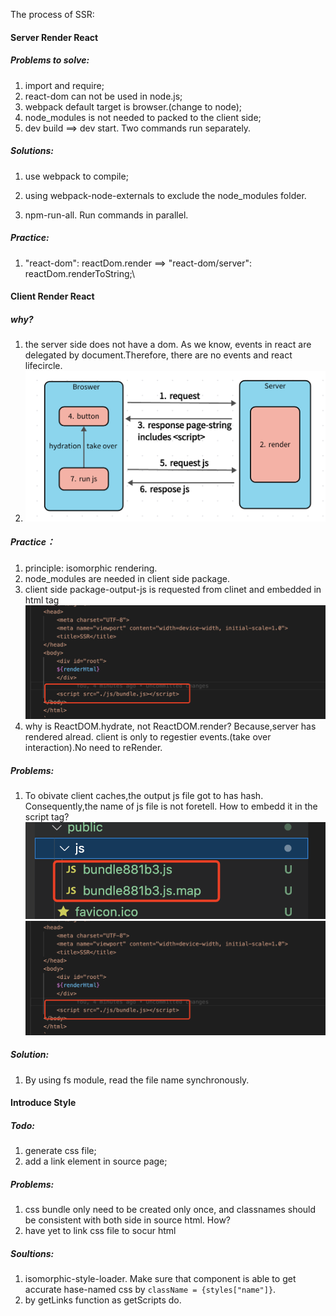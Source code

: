 The process of SSR:

####  Server Render React
##### Problems to solve:
1. import and require;
2. react-dom can not be used in node.js;
3. webpack default target is browser.(change to node);
4. node_modules is not needed to packed to the client side;
5. dev build ==> dev start. Two commands run separately.
##### Solutions:
1. use webpack to compile;

4. using webpack-node-externals to exclude the node_modules folder.
5. npm-run-all. Run commands in parallel.
   
##### Practice:
1. "react-dom": reactDom.render ==> "react-dom/server": reactDom.renderToString;\
   

#### Client Render React
##### why?
1. the server side does not have a dom. As we know, events in react are delegated by document.Therefore, there are no events and react lifecircle. 
2. ![avatar](/imgs/client-render.png)

##### Practice：
1. principle: isomorphic rendering.
2. node_modules are needed in client side package.
3. client side package-output-js is requested from clinet and embedded in html tag
   ![avatar](/imgs/embedjs.png)
4. why is ReactDOM.hydrate, not ReactDOM.render? 
Because,server has rendered alread. client is only to regestier events.(take over interaction).No need to reRender.


##### Problems:
1. To obivate client caches,the output js file got to has hash. Consequently,the name of js file is not foretell. How to embedd it in the script tag?
 ![avatar](/imgs/hashNamedjs.png)
  ![avatar](/imgs/embedjs.png)

##### Solution:
1. By using fs module, read the file name synchronously. 


#### Introduce Style
##### Todo:
1. generate css file;
2. add a link element in source page;

##### Problems:
1. css bundle only need to be created only once, and classnames should be consistent with both side in source html. How? 
2. have yet to link css file to socur html 
##### Soultions:
1.  isomorphic-style-loader. Make sure that component is able to get accurate hase-named css by `className = {styles["name"]}`. 
2. by getLinks function as getScripts do. 